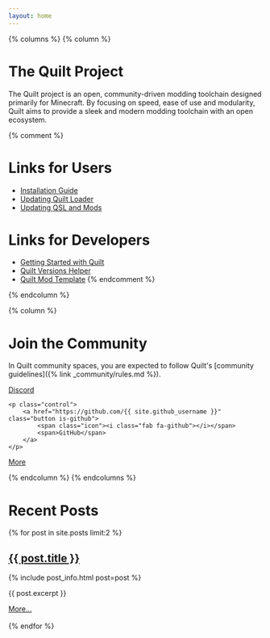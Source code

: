 ```yaml
---
layout: home
---
```


{% columns %}
{% column %}
# The Quilt Project

The Quilt project is an open, community-driven modding toolchain designed
primarily for Minecraft. By focusing on speed, ease of use and modularity,
Quilt aims to provide a sleek and modern modding toolchain with an open
ecosystem.

{% comment %}
# Links for Users
- [Installation Guide]()
- [Updating Quilt Loader]()
- [Updating QSL and Mods]()

# Links for Developers
- [Getting Started with Quilt]()
- [Quilt Versions Helper]()
- [Quilt Mod Template]()
{% endcomment %}

{% endcolumn %}

{% column %}
# Join the Community

In Quilt community spaces, you are expected to follow Quilt's [community
guidelines]({% link _community/rules.md %}).

<div class="field is-grouped is-grouped-centered font-header">
    <p class="control">
        <a href="{{ site.discord_community }}" class="button is-discord">
            <span class="icon"><i class="fab fa-discord"></i></span>
            <span>Discord</span>
        </a>
    </p>

    <p class="control">
        <a href="https://github.com/{{ site.github_username }}" class="button is-github">
            <span class="icon"><i class="fab fa-github"></i></span>
            <span>GitHub</span>
        </a>
    </p>
</div>

<div class="field is-grouped is-grouped-centered font-header">
    <p class="control">
        <a href="{% link _community/index.md %}" class="button is-primary">
            <span class="icon"><i class="fas fa-ellipsis-h"></i></span> 
            <span>More</span>
        </a>
    </p>
</div>

{% endcolumn %}
{% endcolumns %}

# Recent Posts

{% for post in site.posts limit:2 %}
<article class="blog-post">
    <h2 class="subtitle"><a href="{{ post.url }}">{{ post.title }}</a></h2>
    {% include post_info.html post=post %}
    <p>{{ post.excerpt }}</p>
    <a href="{{ post.url }}">More...</a>
    <br />
    <br />
</article>
{% endfor %}

